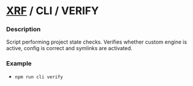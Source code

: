 # [XRF](../../) / CLI / VERIFY

### Description

Script performing project state checks. Verifies whether custom engine is active, config is correct and symlinks are activated.

### Example

- `npm run cli verify`
